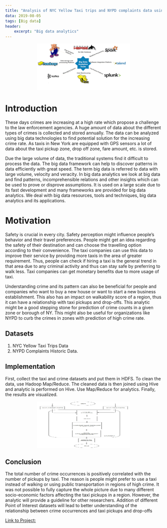 ```yaml
---
title: "Analysis of NYC Yellow Taxi trips and NYPD complaints data using Hadoop MapReduce"
data: 2019-08-05
tags: [Big data]
header:
    excerpt: "Big data analytics"
---
```

<p class="aligncenter">
    <img src="/images/big_data.png" width="300" height="150"/>
</p>

<style>
.aligncenter {
    text-align: center;
}
</style>

# Introduction
These days crimes are increasing at a high rate which propose a   challenge to the law enforcement agencies. A huge amount of data about the different types of crimes is collected and stored annually. The data can be analyzed using big data technologies to find potential solution for the increasing crime rate. As taxis in New York are equipped with GPS sensors a lot of data about the taxi pickup zone, drop off zone, fare amount, etc. is stored.  

Due the large volume of data, the traditional systems find it difficult to process the data. The big data framework can help to discover patterns in data efficiently with great speed. The term big data is referred to data with large volume, velocity and veracity. In big data analytics we look at big data and find patterns, incomprehensible relations and other insights which can be used to prove or disprove assumptions. It is used on a large scale due to its fast development and many frameworks are provided for big data analytics. We deal with big data resources, tools and techniques, big data analytics and its applications.

# Motivation
Safety is crucial in every city. Safety perception might influence people’s behavior and their travel preferences. People might get an idea regarding the safety of their destination and can choose the travelling option according to their convenience. The taxi companies can use this data to improve their service by providing more taxis in the area of greater requirement. Thus, people can check if hiring a taxi is the general trend in that area due to any criminal activity and thus can stay safe by preferring to walk less. Taxi companies can get monetary benefits due to more usage of taxi.  

Understanding crime and its pattern can also be beneficial for people and companies who want to buy a new house or want to start a new business establishment. This also has an impact on walkability score of a region, thus it can have a relationship with taxi pickups and drop-offs. This analytic might be a good stepping stone for prediction of crime counts in a given zone or borough of NY. This might also be useful for organizations like NYPD to curb the crimes in zones with prediction of high crime rate.

## Datasets
1. NYC Yellow Taxi Trips Data 
2. NYPD Complaints Historic Data.

## Implementation
First, collect the taxi and crime datasets and put them in HDFS. To clean the data, use Hadoop Map/Reduce. The cleaned data is then joined using Hive and analytic is performed on Hive. Use Map/Reduce for analytics. Finally, the results are visualized. 

<p class="aligncenter">
    <img src="/images/flowchart.png" width="300" height="150"/>
</p>

## Conclusion
The total number of crime occurrences is positively correlated with the number of pickups by taxi. The reason is people might prefer to use a taxi instead of walking or using public transportation in regions of high crime. It was not possible to fully capture the whole picture due to many different socio-economic factors affecting the taxi pickups in a region. However, the analytic will provide a guideline for other researchers. Addition of different Point of Interest datasets will lead to better understanding of the relationship between crime occurrences and taxi pickups and drop-offs

<a href="https://github.com/asbudhkar/NYC-Crime-and-Taxi">Link to Project:</a>